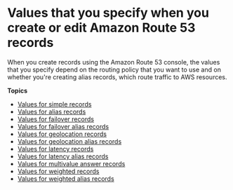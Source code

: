 # Values that you specify when you create or edit Amazon Route 53 records<a name="resource-record-sets-values"></a>

When you create records using the Amazon Route 53 console, the values that you specify depend on the routing policy that you want to use and on whether you're creating alias records, which route traffic to AWS resources\.

**Topics**
+ [Values for simple records](resource-record-sets-values-basic.md)
+ [Values for alias records](resource-record-sets-values-alias.md)
+ [Values for failover records](resource-record-sets-values-failover.md)
+ [Values for failover alias records](resource-record-sets-values-failover-alias.md)
+ [Values for geolocation records](resource-record-sets-values-geo.md)
+ [Values for geolocation alias records](resource-record-sets-values-geo-alias.md)
+ [Values for latency records](resource-record-sets-values-latency.md)
+ [Values for latency alias records](resource-record-sets-values-latency-alias.md)
+ [Values for multivalue answer records](resource-record-sets-values-multivalue.md)
+ [Values for weighted records](resource-record-sets-values-weighted.md)
+ [Values for weighted alias records](resource-record-sets-values-weighted-alias.md)